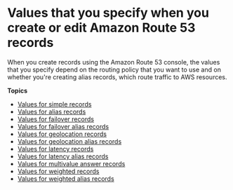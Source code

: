 # Values that you specify when you create or edit Amazon Route 53 records<a name="resource-record-sets-values"></a>

When you create records using the Amazon Route 53 console, the values that you specify depend on the routing policy that you want to use and on whether you're creating alias records, which route traffic to AWS resources\.

**Topics**
+ [Values for simple records](resource-record-sets-values-basic.md)
+ [Values for alias records](resource-record-sets-values-alias.md)
+ [Values for failover records](resource-record-sets-values-failover.md)
+ [Values for failover alias records](resource-record-sets-values-failover-alias.md)
+ [Values for geolocation records](resource-record-sets-values-geo.md)
+ [Values for geolocation alias records](resource-record-sets-values-geo-alias.md)
+ [Values for latency records](resource-record-sets-values-latency.md)
+ [Values for latency alias records](resource-record-sets-values-latency-alias.md)
+ [Values for multivalue answer records](resource-record-sets-values-multivalue.md)
+ [Values for weighted records](resource-record-sets-values-weighted.md)
+ [Values for weighted alias records](resource-record-sets-values-weighted-alias.md)